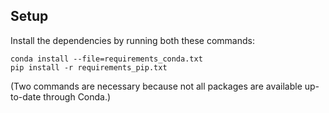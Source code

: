 ## Setup
Install the dependencies by running both these commands:
```
conda install --file=requirements_conda.txt
pip install -r requirements_pip.txt
```
(Two commands are necessary because not all packages are available up-to-date through Conda.)
